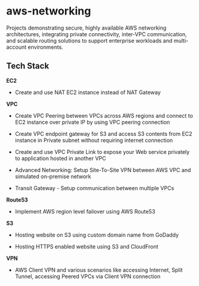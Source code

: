 # aws-networking
Projects demonstrating secure, highly available AWS networking architectures, integrating private connectivity, inter-VPC communication, and scalable routing solutions to support enterprise workloads and multi-account environments.

## Tech Stack

**EC2**
* Create and use NAT EC2 instance instead of NAT Gateway

**VPC**
* Create VPC Peering between VPCs across AWS regions and connect to EC2 instance over private IP by using VPC peering connection

* Create VPC endpoint gateway for S3 and access S3 contents from EC2 instance in Private subnet without requiring internet connection

* Create and use VPC Private Link to expose your Web service privately to application hosted in another VPC

* Advanced Networking: Setup Site-To-Site VPN between AWS VPC and simulated on-premise network

* Transit Gateway - Setup communication between multiple VPCs

**Route53**
* Implement AWS region level failover using AWS Route53

**S3**
* Hosting website on S3 using custom domain name from GoDaddy

* Hosting HTTPS enabled website using S3 and CloudFront

**VPN**
* AWS Client VPN and various scenarios like accessing Internet, Split Tunnel, accessing Peered VPCs via Client VPN connection